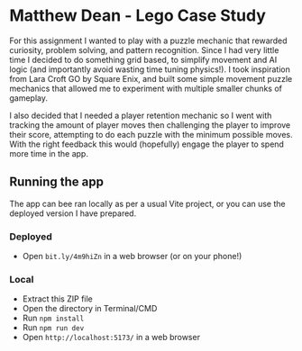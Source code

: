 # Matthew Dean - Lego Case Study

For this assignment I wanted to play with a puzzle mechanic that rewarded curiosity, problem solving, and pattern recognition. Since I had very little time I decided to do something grid based, to simplify movement and AI logic (and importantly avoid wasting time tuning physics!). I took inspiration from Lara Croft GO by Square Enix, and built some simple movement puzzle mechanics that allowed me to experiment with multiple smaller chunks of gameplay.

I also decided that I needed a player retention mechanic so I went with tracking the amount of player moves then challenging the player to improve their score, attempting to do each puzzle with the minimum possible moves. With the right feedback this would (hopefully) engage the player to spend more time in the app.

## Running the app
The app can bee ran locally as per a usual Vite project, or you can use the deployed version I have prepared.

### Deployed
- Open `bit.ly/4m9hiZn` in a web browser (or on your phone!)

### Local
- Extract this ZIP file
- Open the directory in Terminal/CMD
- Run `npm install`
- Run `npm run dev`
- Open `http://localhost:5173/` in a web browser
